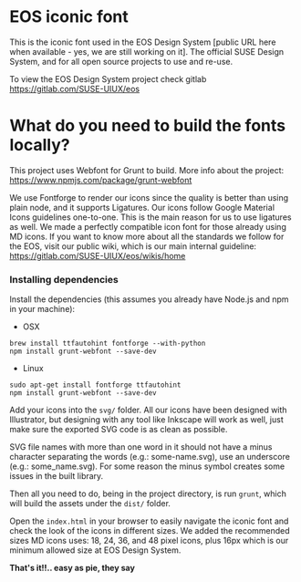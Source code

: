 # EOS iconic font

This is the iconic font used in the EOS Design System [public URL here when available - yes, we are still working on it]. The official SUSE Design System, and for all open source projects to use and re-use.

To view the EOS Design System project check gitlab https://gitlab.com/SUSE-UIUX/eos

# What do you need to build the fonts locally?

This project uses Webfont for Grunt to build. More info about the project: https://www.npmjs.com/package/grunt-webfont

We use Fontforge to render our icons since the quality is better than using plain node, and it supports Ligatures.
Our icons follow Google Material Icons guidelines one-to-one. This is the main reason for us to use ligatures as well. We made a perfectly compatible icon font for those already using MD icons.
If you want to know more about all the standards we follow for the EOS, visit our public wiki, which is our main internal guideline: https://gitlab.com/SUSE-UIUX/eos/wikis/home

### Installing dependencies

Install the dependencies (this assumes you already have Node.js and npm in your machine):

- OSX

```
brew install ttfautohint fontforge --with-python
npm install grunt-webfont --save-dev
```

- Linux

```
sudo apt-get install fontforge ttfautohint
npm install grunt-webfont --save-dev
```

Add your icons into the `svg/` folder. All our icons have been designed with Illustrator, but designing with any tool like Inkscape will work as well, just make sure the exported SVG code is as clean as possible.

SVG file names with more than one word in it should not have a minus character separating the words (e.g.: some-name.svg), use an underscore (e.g.: some_name.svg). For some reason the minus symbol creates some issues in the built library.

Then all you need to do, being in the project directory, is run `grunt`, which will build the assets under the `dist/` folder.

Open the `index.html` in your browser to easily navigate the iconic font and check the look of the icons in different sizes.
We added the recommended sizes MD icons uses: 18, 24, 36, and 48 pixel icons, plus 16px which is our minimum allowed size at EOS Design System.

**That's it!!.. easy as pie, they say**
